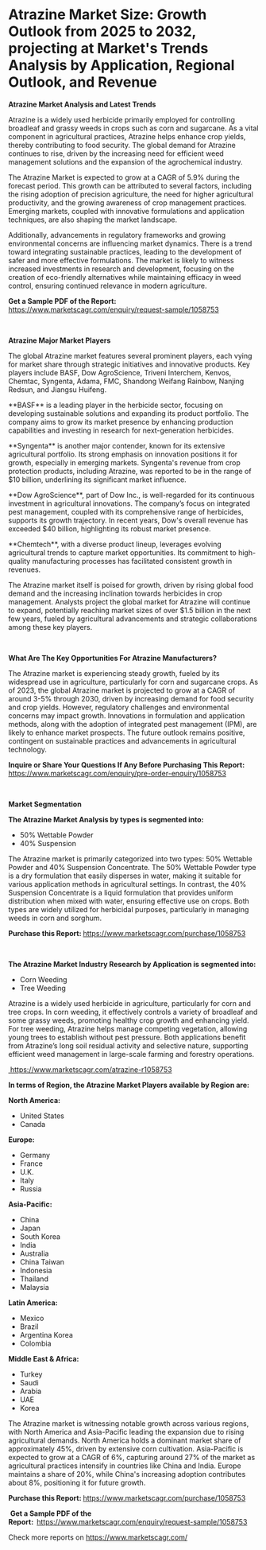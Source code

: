 <p><h1>Atrazine Market Size: Growth Outlook from 2025 to 2032, projecting at Market's Trends Analysis by Application, Regional Outlook, and Revenue</h1></p><p><strong>Atrazine Market Analysis and Latest Trends</strong></p>
<p><p>Atrazine is a widely used herbicide primarily employed for controlling broadleaf and grassy weeds in crops such as corn and sugarcane. As a vital component in agricultural practices, Atrazine helps enhance crop yields, thereby contributing to food security. The global demand for Atrazine continues to rise, driven by the increasing need for efficient weed management solutions and the expansion of the agrochemical industry.</p><p>The Atrazine Market is expected to grow at a CAGR of 5.9% during the forecast period. This growth can be attributed to several factors, including the rising adoption of precision agriculture, the need for higher agricultural productivity, and the growing awareness of crop management practices. Emerging markets, coupled with innovative formulations and application techniques, are also shaping the market landscape.</p><p>Additionally, advancements in regulatory frameworks and growing environmental concerns are influencing market dynamics. There is a trend toward integrating sustainable practices, leading to the development of safer and more effective formulations. The market is likely to witness increased investments in research and development, focusing on the creation of eco-friendly alternatives while maintaining efficacy in weed control, ensuring continued relevance in modern agriculture.</p></p>
<p><strong>Get a Sample PDF of the Report:&nbsp;</strong> <a href="https://www.marketscagr.com/enquiry/request-sample/1058753?utm_campaign=1902&utm_medium=2&utm_source=Github&utm_content=ia&utm_term=30012025&utm_id=atrazine">https://www.marketscagr.com/enquiry/request-sample/1058753</a></p>
<p>&nbsp;</p>
<p><strong>Atrazine Major Market Players</strong></p>
<p><p>The global Atrazine market features several prominent players, each vying for market share through strategic initiatives and innovative products. Key players include BASF, Dow AgroScience, Triveni Interchem, Kenvos, Chemtac, Syngenta, Adama, FMC, Shandong Weifang Rainbow, Nanjing Redsun, and Jiangsu Huifeng.</p><p>**BASF** is a leading player in the herbicide sector, focusing on developing sustainable solutions and expanding its product portfolio. The company aims to grow its market presence by enhancing production capabilities and investing in research for next-generation herbicides.</p><p>**Syngenta** is another major contender, known for its extensive agricultural portfolio. Its strong emphasis on innovation positions it for growth, especially in emerging markets. Syngenta's revenue from crop protection products, including Atrazine, was reported to be in the range of $10 billion, underlining its significant market influence.</p><p>**Dow AgroScience**, part of Dow Inc., is well-regarded for its continuous investment in agricultural innovations. The company’s focus on integrated pest management, coupled with its comprehensive range of herbicides, supports its growth trajectory. In recent years, Dow's overall revenue has exceeded $40 billion, highlighting its robust market presence.</p><p>**Chemtech**, with a diverse product lineup, leverages evolving agricultural trends to capture market opportunities. Its commitment to high-quality manufacturing processes has facilitated consistent growth in revenues.</p><p>The Atrazine market itself is poised for growth, driven by rising global food demand and the increasing inclination towards herbicides in crop management. Analysts project the global market for Atrazine will continue to expand, potentially reaching market sizes of over $1.5 billion in the next few years, fueled by agricultural advancements and strategic collaborations among these key players.</p></p>
<p>&nbsp;</p>
<p><strong>What Are The Key Opportunities For Atrazine Manufacturers?</strong></p>
<p><p>The Atrazine market is experiencing steady growth, fueled by its widespread use in agriculture, particularly for corn and sugarcane crops. As of 2023, the global Atrazine market is projected to grow at a CAGR of around 3-5% through 2030, driven by increasing demand for food security and crop yields. However, regulatory challenges and environmental concerns may impact growth. Innovations in formulation and application methods, along with the adoption of integrated pest management (IPM), are likely to enhance market prospects. The future outlook remains positive, contingent on sustainable practices and advancements in agricultural technology.</p></p>
<p><strong>Inquire or Share Your Questions If Any Before Purchasing This Report:</strong> <a href="https://www.marketscagr.com/enquiry/pre-order-enquiry/1058753?utm_campaign=1902&utm_medium=2&utm_source=Github&utm_content=ia&utm_term=30012025&utm_id=atrazine">https://www.marketscagr.com/enquiry/pre-order-enquiry/1058753</a></p>
<p>&nbsp;</p>
<p><strong>Market Segmentation</strong></p>
<p><strong>The Atrazine Market Analysis by types is segmented into:</strong></p>
<p><ul><li>50% Wettable Powder</li><li>40% Suspension</li></ul></p>
<p><p>The Atrazine market is primarily categorized into two types: 50% Wettable Powder and 40% Suspension Concentrate. The 50% Wettable Powder type is a dry formulation that easily disperses in water, making it suitable for various application methods in agricultural settings. In contrast, the 40% Suspension Concentrate is a liquid formulation that provides uniform distribution when mixed with water, ensuring effective use on crops. Both types are widely utilized for herbicidal purposes, particularly in managing weeds in corn and sorghum.</p></p>
<p><strong>Purchase this Report:&nbsp;</strong><a href="https://www.marketscagr.com/purchase/1058753?utm_campaign=1902&utm_medium=2&utm_source=Github&utm_content=ia&utm_term=30012025&utm_id=atrazine">https://www.marketscagr.com/purchase/1058753</a></p>
<p>&nbsp;</p>
<p><strong>The Atrazine Market Industry Research by Application is segmented into:</strong></p>
<p><ul><li>Corn Weeding</li><li>Tree Weeding</li></ul></p>
<p><p>Atrazine is a widely used herbicide in agriculture, particularly for corn and tree crops. In corn weeding, it effectively controls a variety of broadleaf and some grassy weeds, promoting healthy crop growth and enhancing yield. For tree weeding, Atrazine helps manage competing vegetation, allowing young trees to establish without pest pressure. Both applications benefit from Atrazine’s long soil residual activity and selective nature, supporting efficient weed management in large-scale farming and forestry operations.</p></p>
<p><a href="https://www.marketscagr.com/atrazine-r1058753?utm_campaign=1902&utm_medium=2&utm_source=Github&utm_content=ia&utm_term=30012025&utm_id=atrazine">&nbsp;https://www.marketscagr.com/atrazine-r1058753</a></p>
<p><strong>In terms of Region, the Atrazine Market Players available by Region are:</strong></p>
<p>
    <p> <strong> North America: </strong>
        <ul>
            <li>United States</li>
            <li>Canada</li>
        </ul>
        </p> 
    <p> <strong> Europe: </strong>
        <ul>
            <li>Germany</li>
            <li>France</li>
            <li>U.K.</li>
            <li>Italy</li>
            <li>Russia</li>
        </ul>
        </p> 
    <p> <strong> Asia-Pacific: </strong>
        <ul>
            <li>China</li>
            <li>Japan</li>
            <li>South Korea</li>
            <li>India</li>
            <li>Australia</li>
            <li>China Taiwan</li>
            <li>Indonesia</li>
            <li>Thailand</li>
            <li>Malaysia</li>
        </ul>
        </p> 
    <p> <strong> Latin America: </strong>
        <ul>
            <li>Mexico</li>
            <li>Brazil</li>
            <li>Argentina Korea</li>
            <li>Colombia</li>
        </ul>
        </p> 
    <p> <strong> Middle East & Africa: </strong>
        <ul>
            <li>Turkey</li>
            <li>Saudi</li>
            <li>Arabia</li>
            <li>UAE</li>
            <li>Korea</li>
        </ul>
    </p>
    </p>
<p><p>The Atrazine market is witnessing notable growth across various regions, with North America and Asia-Pacific leading the expansion due to rising agricultural demands. North America holds a dominant market share of approximately 45%, driven by extensive corn cultivation. Asia-Pacific is expected to grow at a CAGR of 6%, capturing around 27% of the market as agricultural practices intensify in countries like China and India. Europe maintains a share of 20%, while China's increasing adoption contributes about 8%, positioning it for future growth.</p></p>
<p><strong>Purchase this Report: </strong><a href="https://www.marketscagr.com/purchase/1058753?utm_campaign=1902&utm_medium=2&utm_source=Github&utm_content=ia&utm_term=30012025&utm_id=atrazine">https://www.marketscagr.com/purchase/1058753</a></p>
<p>&nbsp;<strong>Get a Sample PDF of the Report:&nbsp;&nbsp;</strong><a href="https://www.marketscagr.com/enquiry/request-sample/1058753?utm_campaign=1902&utm_medium=2&utm_source=Github&utm_content=ia&utm_term=30012025&utm_id=atrazine">https://www.marketscagr.com/enquiry/request-sample/1058753</a></p>
<p><strong></strong></p>
<p>Check more reports on <a href="https://www.marketscagr.com/?utm_campaign=1902&utm_medium=2&utm_source=Github&utm_content=ia&utm_term=30012025&utm_id=atrazine">https://www.marketscagr.com/</a></p>